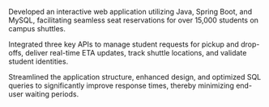Developed an interactive web application utilizing Java, Spring Boot, and MySQL, facilitating seamless seat reservations for over 15,000 students on campus shuttles.

Integrated three key APIs to manage student requests for pickup and drop-offs, deliver real-time ETA updates, track shuttle locations, and validate student identities.

Streamlined the application structure, enhanced design, and optimized SQL queries to significantly improve response times, thereby minimizing end-user waiting periods.
